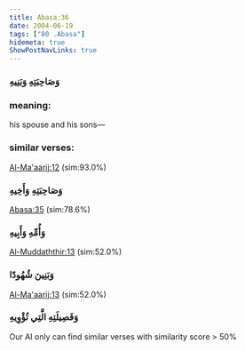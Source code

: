 ```yaml
---
title: Abasa:36
date: 2004-06-19
tags: ["80 .Abasa"]
hidemeta: true 
ShowPostNavLinks: true 
---
```

### وَصَاحِبَتِهِ وَبَنِيهِ
### meaning: 
his spouse and his sons—
### similar verses: 

[Al-Ma'aarij:12](/70/12) (sim:93.0%)

### وَصَاحِبَتِهِ وَأَخِيهِ

[Abasa:35](/80/35) (sim:78.6%)

### وَأُمِّهِ وَأَبِيهِ

[Al-Muddaththir:13](/74/13) (sim:52.0%)

### وَبَنِينَ شُهُودًا

[Al-Ma'aarij:13](/70/13) (sim:52.0%)

### وَفَصِيلَتِهِ الَّتِي تُؤْوِيهِ

Our AI only can find similar verses with similarity score > 50% 
